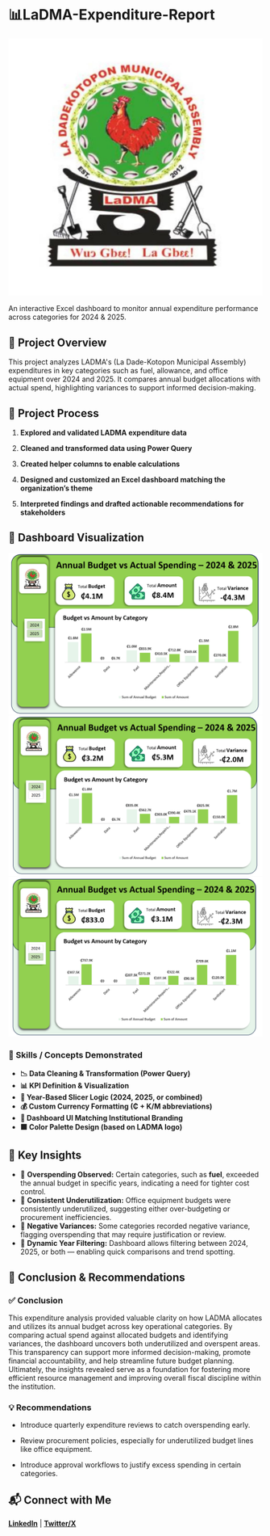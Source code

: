 # 📊LaDMA-Expenditure-Report

![LaDMA](https://github.com/0zyMandias007/LaDMA-Expenditure-Report/blob/main/Dashboard/Ladma%20logo.jpg)

An interactive Excel dashboard to monitor annual expenditure performance across categories for 2024 & 2025.

## 📌 Project Overview
This project analyzes LADMA's (La Dade-Kotopon Municipal Assembly) expenditures in key categories such as fuel, allowance, and office equipment over 2024 and 2025. It compares annual budget allocations with actual spend, highlighting variances to support informed decision-making.

## 🚀 Project Process
1. **Explored and validated LADMA expenditure data**

2. **Cleaned and transformed data using Power Query**

3. **Created helper columns to enable calculations**

4. **Designed and customized an Excel dashboard matching the organization’s theme**

5. **Interpreted findings and drafted actionable recommendations for stakeholders**

## 📸 Dashboard Visualization

![Dashboard Screenshot](https://github.com/0zyMandias007/LaDMA-Expenditure-Report/blob/main/Dashboard/Ladma%202024%262025%20dashboard.png)
![Dashboard Screenshot](https://github.com/0zyMandias007/LaDMA-Expenditure-Report/blob/main/Dashboard/Ladma%202024%20dashboard.png)
![Dashboard Screenshot](https://github.com/0zyMandias007/LaDMA-Expenditure-Report/blob/main/Dashboard/Ladma%202025%20dashboard.png)

### 🧩 Skills / Concepts Demonstrated

- **📉 Data Cleaning & Transformation (Power Query)**
- **📊 KPI Definition & Visualization**
- **📅 Year-Based Slicer Logic (2024, 2025, or combined)**
- **💰 Custom Currency Formatting (₵ + K/M abbreviations)**
- **📐 Dashboard UI Matching Institutional Branding**
- **🟩 Color Palette Design (based on LADMA logo)**

## 🧠 Key Insights
- 📌 **Overspending Observed:** Certain categories, such as **fuel**, exceeded the annual budget in specific years, indicating a need for tighter cost control.
- 📌 **Consistent Underutilization:** Office equipment budgets were consistently underutilized, suggesting either over-budgeting or procurement inefficiencies.
- 📌 **Negative Variances:** Some categories recorded negative variance, flagging overspending that may require justification or review.
- 📌 **Dynamic Year Filtering:** Dashboard allows filtering between 2024, 2025, or both — enabling quick comparisons and trend spotting.

## 📌 Conclusion & Recommendations

### ✅ Conclusion
This expenditure analysis provided valuable clarity on how LADMA allocates and utilizes its annual budget across key operational categories. By comparing actual spend against allocated budgets and identifying variances, the dashboard uncovers both underutilized and overspent areas. This transparency can support more informed decision-making, promote financial accountability, and help streamline future budget planning. Ultimately, the insights revealed serve as a foundation for fostering more efficient resource management and improving overall fiscal discipline within the institution.

### 💡 Recommendations
- Introduce quarterly expenditure reviews to catch overspending early.

- Review procurement policies, especially for underutilized budget lines like office equipment.

- Introduce approval workflows to justify excess spending in certain categories.

## 📬 Connect with Me

**[LinkedIn](www.linkedin.com/in/edmund-boateng-yaw-4073b620b)** | **[Twitter/X](https://x.com/pipnpadlxacoplx)**
